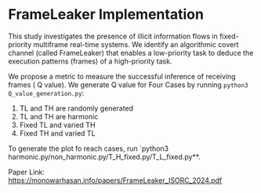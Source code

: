 # FrameLeaker Implementation
This study investigates the presence of illicit
information flows in fixed-priority multiframe real-time systems.
We identify an algorithmic covert channel (called FrameLeaker)
that enables a low-priority task to deduce the execution patterns
(frames) of a high-priority task.


We propose a metric to
measure the successful inference of receiving frames ( Q value). We generate Q value for Four Cases by running `python3 Q_value_generation.py`:
1. TL and TH are randomly generated
2. TL and TH are harmonic
3. Fixed TL and varied TH 
4. Fixed TH and varied TL

   
To generate the plot fo reach cases, run `python3 harmonic.py/non_harmonic.py/T_H_fixed.py/T_L_fixed.py**. 

Paper Link: https://monowarhasan.info/papers/FrameLeaker_ISORC_2024.pdf
